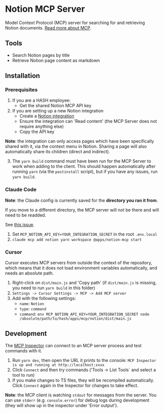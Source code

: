 # Notion MCP Server

Model Context Protocol (MCP) server for searching for and retrieving Notion documents. [Read more about MCP](https://modelcontextprotocol.io/introduction).

## Tools

- Search Notion pages by title
- Retrieve Notion page content as markdown

## Installation

### Prerequisites

1. If you are a HASH employee:
   - Get the shared Notion MCP API key
2. If you are setting up a new Notion integration
   - Create a [Notion integration](https://www.notion.so/profile/integrations)
   - Ensure the integration can 'Read content' (the MCP Server does not require anything else)
   - Copy the API key

**Note**: the integration can only access pages which have been specifically shared with it, via the context menu in Notion.
Sharing a page will also automatically share its children (direct and indirect).

3. The `yarn build` command must have been run for the MCP Server to work when adding to the client.
   This should happen automatically after running `yarn` (via the `postinstall` script), but if you have any issues, run `yarn build`.

### Claude Code

**Note**: the Claude config is currently saved for the **directory you ran it from**.

If you move to a different directory, the MCP server will not be there and will need to be readded.

See [this issue](https://github.com/anthropics/claude-code/issues/374).

1. Set `MCP_NOTION_API_KEY=YOUR_INTEGRATION_SECRET` in the root `.env.local`
2. `claude mcp add notion yarn workspace @apps/notion-mcp start`

### Cursor

Cursor executes MCP servers from outside the context of the repository, which means that it does not load environment variables automatically, and needs an absolute path.

1. Right-click on `dist/main.js` and 'Copy path' (if `dist/main.js` is missing, you need to run `yarn build` in this folder)
1. `Settings -> Cursor Settings -> MCP -> Add MCP server`
2. Add with the following settings:
   - `name`: `Notion`
   - `type`: `command`
   - `command`: `env MCP_NOTION_API_KEY=YOUR_INTEGRATION_SECRET node /absolute/path/to/hash/apps/mcp/notion/dist/main.js`

## Development

The [MCP Inspector](https://github.com/modelcontextprotocol/inspector) can connect to an MCP server process and test commands with it.

1. Run `yarn dev`, then open the URL it prints to the console: `MCP Inspector is up and running at http://localhost:xxxx`
2. Click `Connect` and then try commands ('Tools -> List Tools` and select a tool to run)
3. If you make changes to TS files, they will be recompiled automatically. Click `Connect` again in the Inspector for changes to take effect.

**Note**: the MCP client is watching `stdout` for messages from the server.
You can use `stderr` (e.g. `console.error`) for debug logs during development (they will show up in the inspector under 'Error output').
